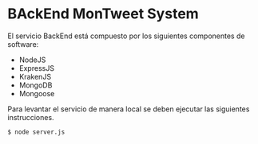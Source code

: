 BAckEnd MonTweet System
===========

El servicio BackEnd está compuesto por los siguientes componentes de software:

- NodeJS
- ExpressJS
- KrakenJS 
- MongoDB
- Mongoose


Para levantar el servicio de manera local se deben ejecutar las siguientes instrucciones.

```
$ node server.js 

```

